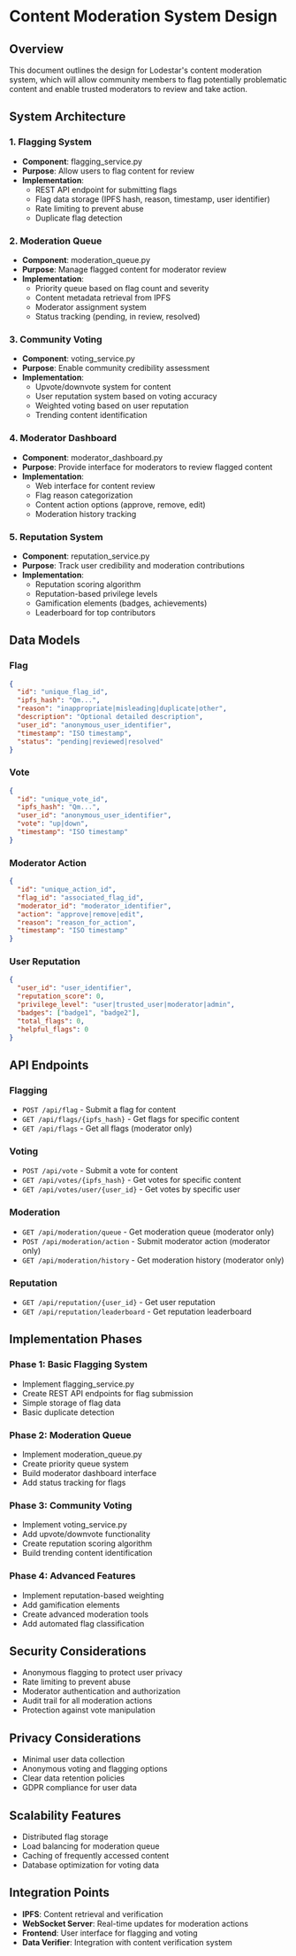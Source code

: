 # Content Moderation System Design

## Overview
This document outlines the design for Lodestar's content moderation system, which will allow community members to flag potentially problematic content and enable trusted moderators to review and take action.

## System Architecture

### 1. Flagging System
- **Component**: flagging_service.py
- **Purpose**: Allow users to flag content for review
- **Implementation**:
  - REST API endpoint for submitting flags
  - Flag data storage (IPFS hash, reason, timestamp, user identifier)
  - Rate limiting to prevent abuse
  - Duplicate flag detection

### 2. Moderation Queue
- **Component**: moderation_queue.py
- **Purpose**: Manage flagged content for moderator review
- **Implementation**:
  - Priority queue based on flag count and severity
  - Content metadata retrieval from IPFS
  - Moderator assignment system
  - Status tracking (pending, in review, resolved)

### 3. Community Voting
- **Component**: voting_service.py
- **Purpose**: Enable community credibility assessment
- **Implementation**:
  - Upvote/downvote system for content
  - User reputation system based on voting accuracy
  - Weighted voting based on user reputation
  - Trending content identification

### 4. Moderator Dashboard
- **Component**: moderator_dashboard.py
- **Purpose**: Provide interface for moderators to review flagged content
- **Implementation**:
  - Web interface for content review
  - Flag reason categorization
  - Content action options (approve, remove, edit)
  - Moderation history tracking

### 5. Reputation System
- **Component**: reputation_service.py
- **Purpose**: Track user credibility and moderation contributions
- **Implementation**:
  - Reputation scoring algorithm
  - Reputation-based privilege levels
  - Gamification elements (badges, achievements)
  - Leaderboard for top contributors

## Data Models

### Flag
```json
{
  "id": "unique_flag_id",
  "ipfs_hash": "Qm...",
  "reason": "inappropriate|misleading|duplicate|other",
  "description": "Optional detailed description",
  "user_id": "anonymous_user_identifier",
  "timestamp": "ISO timestamp",
  "status": "pending|reviewed|resolved"
}
```

### Vote
```json
{
  "id": "unique_vote_id",
  "ipfs_hash": "Qm...",
  "user_id": "anonymous_user_identifier",
  "vote": "up|down",
  "timestamp": "ISO timestamp"
}
```

### Moderator Action
```json
{
  "id": "unique_action_id",
  "flag_id": "associated_flag_id",
  "moderator_id": "moderator_identifier",
  "action": "approve|remove|edit",
  "reason": "reason_for_action",
  "timestamp": "ISO timestamp"
}
```

### User Reputation
```json
{
  "user_id": "user_identifier",
  "reputation_score": 0,
  "privilege_level": "user|trusted_user|moderator|admin",
  "badges": ["badge1", "badge2"],
  "total_flags": 0,
  "helpful_flags": 0
}
```

## API Endpoints

### Flagging
- `POST /api/flag` - Submit a flag for content
- `GET /api/flags/{ipfs_hash}` - Get flags for specific content
- `GET /api/flags` - Get all flags (moderator only)

### Voting
- `POST /api/vote` - Submit a vote for content
- `GET /api/votes/{ipfs_hash}` - Get votes for specific content
- `GET /api/votes/user/{user_id}` - Get votes by specific user

### Moderation
- `GET /api/moderation/queue` - Get moderation queue (moderator only)
- `POST /api/moderation/action` - Submit moderator action (moderator only)
- `GET /api/moderation/history` - Get moderation history (moderator only)

### Reputation
- `GET /api/reputation/{user_id}` - Get user reputation
- `GET /api/reputation/leaderboard` - Get reputation leaderboard

## Implementation Phases

### Phase 1: Basic Flagging System
- Implement flagging_service.py
- Create REST API endpoints for flag submission
- Simple storage of flag data
- Basic duplicate detection

### Phase 2: Moderation Queue
- Implement moderation_queue.py
- Create priority queue system
- Build moderator dashboard interface
- Add status tracking for flags

### Phase 3: Community Voting
- Implement voting_service.py
- Add upvote/downvote functionality
- Create reputation scoring algorithm
- Build trending content identification

### Phase 4: Advanced Features
- Implement reputation-based weighting
- Add gamification elements
- Create advanced moderation tools
- Add automated flag classification

## Security Considerations

- Anonymous flagging to protect user privacy
- Rate limiting to prevent abuse
- Moderator authentication and authorization
- Audit trail for all moderation actions
- Protection against vote manipulation

## Privacy Considerations

- Minimal user data collection
- Anonymous voting and flagging options
- Clear data retention policies
- GDPR compliance for user data

## Scalability Features

- Distributed flag storage
- Load balancing for moderation queue
- Caching of frequently accessed content
- Database optimization for voting data

## Integration Points

- **IPFS**: Content retrieval and verification
- **WebSocket Server**: Real-time updates for moderation actions
- **Frontend**: User interface for flagging and voting
- **Data Verifier**: Integration with content verification system